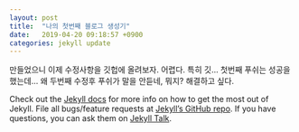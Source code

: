 ```yaml
---
layout: post
title:  "나의 첫번째 블로그 생성기"
date:   2019-04-20 09:18:57 +0900
categories: jekyll update
---
```

만들었으니 이제 수정사항을 깃헙에 올려보자.
어렵다. 특히 깃...
첫번째 푸쉬는 성공을 했는데...
왜 두번째 수정후 푸쉬가 말을 안듣네, 뭐지? 해결하고 싶다. 


Check out the [Jekyll docs][jekyll-docs] for more info on how to get the most out of Jekyll. File all bugs/feature requests at [Jekyll’s GitHub repo][jekyll-gh]. If you have questions, you can ask them on [Jekyll Talk][jekyll-talk].

[jekyll-docs]: https://jekyllrb.com/docs/home
[jekyll-gh]:   https://github.com/jekyll/jekyll
[jekyll-talk]: https://talk.jekyllrb.com/
